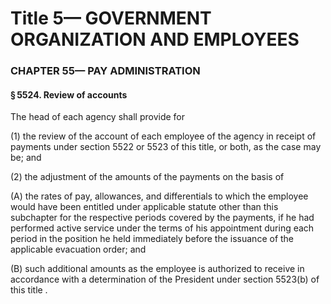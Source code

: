 
# Title 5— GOVERNMENT ORGANIZATION AND EMPLOYEES
### CHAPTER 55— PAY ADMINISTRATION
#### § 5524. Review of accounts

The head of each agency shall provide for

(1) the review of the account of each employee of the agency in receipt of payments under section 5522 or 5523 of this title, or both, as the case may be; and

(2) the adjustment of the amounts of the payments on the basis of

(A) the rates of pay, allowances, and differentials to which the employee would have been entitled under applicable statute other than this subchapter for the respective periods covered by the payments, if he had performed active service under the terms of his appointment during each period in the position he held immediately before the issuance of the applicable evacuation order; and

(B) such additional amounts as the employee is authorized to receive in accordance with a determination of the President under section 5523(b) of this title .
